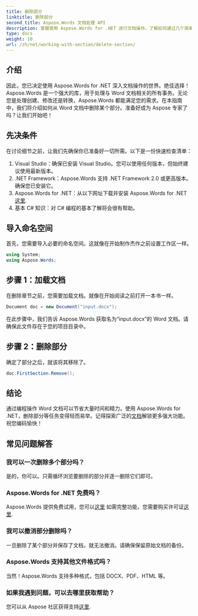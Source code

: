 ```yaml
---
title: 删除部分
linktitle: 删除部分
second_title: Aspose.Words 文档处理 API
description: 掌握使用 Aspose.Words for .NET 进行文档操作。了解如何通过几个简单的步骤从 Word 文档中删除部分。
type: docs
weight: 10
url: /zh/net/working-with-section/delete-section/
---
```

## 介绍

因此，您已决定使用 Aspose.Words for .NET 深入文档操作的世界。绝佳选择！Aspose.Words 是一个强大的库，用于处理与 Word 文档相关的所有事务。无论您是处理创建、修改还是转换，Aspose.Words 都能满足您的需求。在本指南中，我们将介绍如何从 Word 文档中删除某个部分。准备好成为 Aspose 专家了吗？让我们开始吧！

## 先决条件

在讨论细节之前，让我们先确保你已准备好一切所需。以下是一份快速检查清单：

1. Visual Studio：确保已安装 Visual Studio。您可以使用任何版本，但始终建议使用最新版本。
2. .NET Framework：Aspose.Words 支持 .NET Framework 2.0 或更高版本。确保您已安装它。
3. Aspose.Words for .NET：从以下网址下载并安装 Aspose.Words for .NET[这里](https://releases.aspose.com/words/net/).
4. 基本 C# 知识：对 C# 编程的基本了解将会很有帮助。

## 导入命名空间

首先，您需要导入必要的命名空间。这就像在开始制作杰作之前设置工作区一样。

```csharp
using System;
using Aspose.Words;
```

## 步骤 1：加载文档

在删除章节之前，您需要加载文档。就像在开始阅读之前打开一本书一样。

```csharp
Document doc = new Document("input.docx");
```

在此步骤中，我们告诉 Aspose.Words 获取名为“input.docx”的 Word 文档。请确保此文件存在于您的项目目录中。

## 步骤 2：删除部分

确定了部分之后，就该将其移除了。

```csharp
doc.FirstSection.Remove();
```


## 结论

通过编程操作 Word 文档可以节省大量时间和精力。使用 Aspose.Words for .NET，删除部分等任务变得轻而易举。记得探索广泛的[文档](https://reference.aspose.com/words/net/)解锁更多强大功能。祝您编码愉快！

## 常见问题解答

### 我可以一次删除多个部分吗？
是的，你可以。只需循环浏览要删除的部分并逐一删除它们即可。

### Aspose.Words for .NET 免费吗？
 Aspose.Words 提供免费试用，您可以[这里](https://releases.aspose.com/) 如需完整功能，您需要购买许可证[这里](https://purchase.aspose.com/buy).

### 我可以撤消部分删除吗？
一旦删除了某个部分并保存了文档，就无法撤消。请确保保留原始文档的备份。

### Aspose.Words 支持其他文件格式吗？
当然！Aspose.Words 支持多种格式，包括 DOCX、PDF、HTML 等。

### 如果我遇到问题，可以去哪里获取帮助？
您可以从 Aspose 社区获得支持[这里](https://forum.aspose.com/c/words/8).